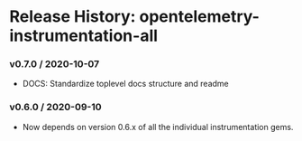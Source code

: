 # Release History: opentelemetry-instrumentation-all

### v0.7.0 / 2020-10-07

* DOCS: Standardize toplevel docs structure and readme 

### v0.6.0 / 2020-09-10

* Now depends on version 0.6.x of all the individual instrumentation gems.
